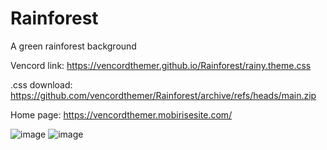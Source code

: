 # Rainforest

A green rainforest background

Vencord link: https://vencordthemer.github.io/Rainforest/rainy.theme.css

.css download: https://github.com/vencordthemer/Rainforest/archive/refs/heads/main.zip

Home page: https://vencordthemer.mobirisesite.com/

![image](https://github.com/user-attachments/assets/cbafae16-0f9a-4925-a35e-3f844fa56626)
![image](https://github.com/user-attachments/assets/c597e0ed-b16f-4534-b11e-10fd08f2058c)

